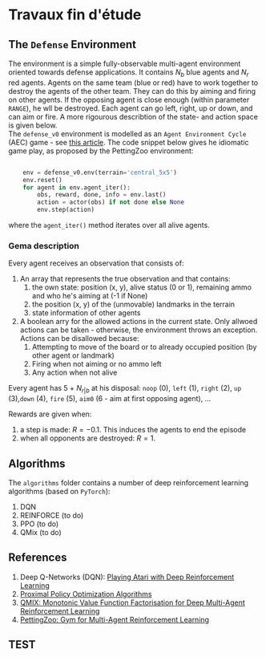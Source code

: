 # Travaux fin d'étude
## The `Defense` Environment
The environment is a simple fully-observable multi-agent environment oriented towards defense applications. It contains $N_b$ blue agents and $N_r$ red agents. Agents on the same team (blue or red) have to work together to destroy the agents of the other team. They can do this by aiming and firing on other agents. If the opposing agent is close enough (within parameter `RANGE`), he wll be destroyed. Each agent can go left, right, up or down, and can aim or fire. A more rigourous describtion of the state- and action space is given below.  
The `defense_v0` environment is modelled as an `Agent Environment Cycle` (AEC) game - see [this article](https://arxiv.org/abs/2009.14471). The code snippet below gives he idiomatic game play, as proposed by the PettingZoo environment:
```python

    env = defense_v0.env(terrain='central_5x5')
    env.reset()
    for agent in env.agent_iter():
        obs, reward, done, info = env.last()
        action = actor(obs) if not done else None
        env.step(action)

```
where the `agent_iter()` method iterates over all alive agents.  
### Gema description
Every agent receives an observation that consists of:
1. An array that represents the true observation and that contains:
    1. the own state: position (x, y), alive status (0 or 1), remaining ammo and who he's aiming at (-1 if None)
    1. the position (x, y) of the (unmovable) landmarks in the terrain
    1. state information of other agents
1. A boolean arry for the allowed actions in the current state. Only allwoed actions can be taken - otherwise, the environment throws an exception. Actions can be disallowed because:
    1. Attempting to move of the board or to already occupied position (by other agent or landmark)
    1. Firing when not aiming or no ammo left
    1. Any action when not alive

Every agent has 5 + $N_{r|b}$ at his disposal: `noop` (0), `left` (1), `right` (2), `up` (3),`down` (4),  `fire` (5), `aim0` (6 - aim at first opposing agent), ...

Rewards are given when:
1. a step is made: $R=-0.1$. This induces the agents to end the episode
1. when all opponents are destroyed: $R=1$.

## Algorithms
The `algorithms` folder contains a number of deep reinforcement learning algorithms (based on `PyTorch`):
1. DQN
1. REINFORCE (to do)
1. PPO (to do)
1. QMix (to do)

## References
1. Deep Q-Networks (DQN): [Playing Atari with Deep Reinforcement Learning](https://arxiv.org/abs/1312.5602v1)
1. [Proximal Policy Optimization Algorithms](https://arxiv.org/abs/1707.06347)
1. [QMIX: Monotonic Value Function Factorisation for Deep Multi-Agent Reinforcement Learning](https://arxiv.org/abs/1803.11485)
1. [PettingZoo: Gym for Multi-Agent Reinforcement Learning](https://arxiv.org/abs/2009.14471)

## TEST
